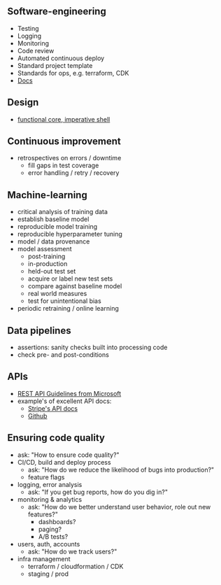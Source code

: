 ## Software-engineering
- Testing
- Logging
- Monitoring
- Code review
- Automated continuous deploy
- Standard project template
- Standards for ops, e.g. terraform, CDK
- [Docs](https://www.sohamkamani.com/blog/how-to-write-good-documentation/)
  
## Design
- [functional core, imperative shell](https://gist.github.com/kbilsted/abdc017858cad68c3e7926b03646554e)

## Continuous improvement
- retrospectives on errors / downtime
  - fill gaps in test coverage
  - error handling / retry / recovery

## Machine-learning
- critical analysis of training data
- establish baseline model
- reproducible model training
- reproducible hyperparameter tuning
- model / data provenance
- model assessment
  - post-training
  - in-production
  - held-out test set
  - acquire or label new test sets
  - compare against baseline model
  - real world measures
  - test for unintentional bias
- periodic retraining / online learning

## Data pipelines
- assertions: sanity checks built into processing code
- check pre- and post-conditions


## APIs
- [REST API Guidelines from Microsoft][5]
- example's of excellent API docs:
  - [Stripe's API docs][6]
  - [Github][7]



## Ensuring code quality

- ask: "How to ensure code quality?"
- CI/CD, build and deploy process
  - ask: "How do we reduce the likelihood of bugs into production?"
  - feature flags
- logging, error analysis
  - ask: "If you get bug reports, how do you dig in?"
- monitoring & analytics
  - ask: "How do we better understand user behavior, role out new features?"
    - dashboards?
    - paging?
    - A/B tests?
- users, auth, accounts
  - ask: "How do we track users?"
- infra management
  - terraform / cloudformation / CDK
  - staging / prod






[5]: https://github.com/Microsoft/api-guidelines/blob/master/Guidelines.md
[6]: https://stripe.com/docs/api
[7]: https://developer.github.com/v3/





